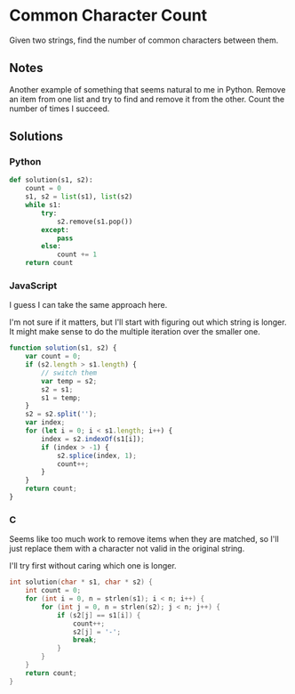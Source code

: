 # Common Character Count
Given two strings, find the number of common characters between them.

## Notes
Another example of something that seems natural to me in Python. Remove an item from one list and try to find and remove it from the other. Count the number of times I succeed.

## Solutions

### Python
```python
def solution(s1, s2):
    count = 0
    s1, s2 = list(s1), list(s2)
    while s1:
        try:
            s2.remove(s1.pop())
        except:
            pass
        else:
            count += 1
    return count
```

### JavaScript
I guess I can take the same approach here.

I'm not sure if it matters, but I'll start with figuring out which string is longer. It might make sense to do the multiple iteration over the smaller one.

```javascript
function solution(s1, s2) {
    var count = 0;
    if (s2.length > s1.length) {
        // switch them
        var temp = s2;
        s2 = s1;
        s1 = temp;
    }
    s2 = s2.split('');
    var index;
    for (let i = 0; i < s1.length; i++) {
        index = s2.indexOf(s1[i]);
        if (index > -1) {
            s2.splice(index, 1);
            count++;
        }
    }
    return count;
}
```

### C
Seems like too much work to remove items when they are matched, so I'll just replace them with a character not valid in the original string.

I'll try first without caring which one is longer.

```c
int solution(char * s1, char * s2) {
    int count = 0;
    for (int i = 0, n = strlen(s1); i < n; i++) {
        for (int j = 0, n = strlen(s2); j < n; j++) {
            if (s2[j] == s1[i]) {
                count++;
                s2[j] = '-';
                break;
            }
        }
    }
    return count;
}
```